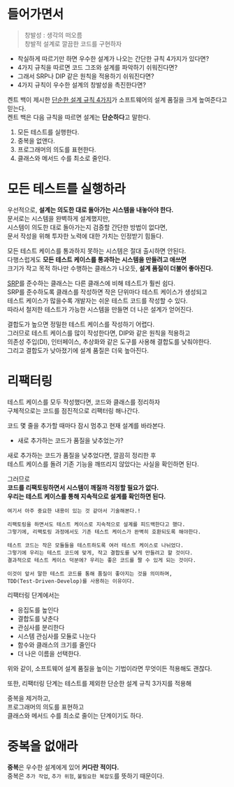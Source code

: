 # 들어가면서      
> 창발성 : 생각의 떠오름        
> 창발적 설계로 깔끔한 코드를 구현하자          
           
* 착실하게 따르기만 하면 우수한 설계가 나오는 간단한 규칙 4가지가 있다면?      
* 4가지 규칙을 따르면 코드 그조와 설계를 파악하기 쉬워진다면?       
* 그래서 SRP나 DIP 같은 원칙을 적용하기 쉬워진다면?     
* 4가지 규칙이 우수한 설계의 창발성을 촉진한다면?   
    
켄트 백이 제시한 [단순한 설계 규칙 4가지](https://martinfowler.com/bliki/BeckDesignRules.html)가 소프트웨어의 설계 품질을 크게 높여준다고 믿는다.   
켄트 백은 다음 규칙을 따르면 설계는 **단순하다**고 말한다.   
    
1. 모든 테스트를 실행한다.       
2. 중복을 없앤다.      
3. 프로그래머의 의도를 표현한다.     
4. 클래스와 메서드 수를 최소로 줄인다.   

# 모든 테스트를 실행하라     
우선적으로, **설계는 의도한 대로 돌아가는 시스템을 내놓아야 한다.**       
문서로는 시스템을 완벽하게 설계했지만,        
시스템이 의도한 대로 돌아가는지 검증할 간단한 방법이 없다면,      
문서 작성을 위해 투자한 노력에 대한 가치는 인정받기 힘들다.      
        
모든 테스트 케이스를 통과하지 못하는 시스템은 절대 출시하면 안된다.           
다행스럽게도 **모든 테스트 케이스를 통과하는 시스템을 만들려고 애쓰면**          
크기가 작고 목적 하나만 수행하는 클래스가 나오듯, **설계 품질이 더불어 좋아진다.**        
              
[SRP](https://ko.wikipedia.org/wiki/%EB%8B%A8%EC%9D%BC_%EC%B1%85%EC%9E%84_%EC%9B%90%EC%B9%99)를 준수하는 클래스는 다른 클래스에 비해 테스트가 훨씬 쉽다.         
SRP를 준수하도록 클래스를 작성하면 작은 단위마다 테스트 케이스가 생성되고    
테스트 케이스가 많을수록 개발자는 쉬운 테스트 코드를 작성할 수 있다.            
따라서 철저한 테스트가 가능한 시스템을 만들면 더 나은 설계가 얻어진다.    
          
결합도가 높으면 정밀한 테스트 케이스를 작성하기 어렵다.               
그러므로 테스트 케이스를 많이 작성한다면, DIP와 같은 원칙을 적용하고        
의존성 주입(DI), 인터페이스, 추상화와 같은 도구를 사용해 결합도를 낮춰야한다.         
그리고 결합도가 낮아졌기에 설계 품질은 더욱 높아진다.      
   
# 리팩터링
테스트 케이스를 모두 작성했다면, 코드와 클래스를 정리하자               
구체적으로는 코드를 점진적으로 리팩터링 해나간다.                      

코드 몇 줄을 추가할 때마다 잠시 멈추고 현재 설계를 바라본다.            
  
* 새로 추가하는 코드가 품질을 낮추었는가?       
           
새로 추가하는 코드가 품질을 낮추었다면, 깔끔히 정리한 후         
테스트 케이스를 돌려 기존 기능을 깨뜨리지 않았다는 사실을 확인하면 된다.        
      
그러므로          
**코드를 리팩토링하면서 시스템이 깨질까 걱정할 필요가 없다.**          
**우리는 테스트 케이스를 통해 지속적으로 설계를 확인하면 된다.**   

```
여기서 아주 중요한 내용이 있는 것 같아서 기술해본다.!      

리팩토링을 하면서도 테스트 케이스로 지속적으로 설계를 피드백한다고 했다.      
그렇기에, 리팩토링 과정에서도 기존 테스트 케이스가 완벽히 호환되도록 해야한다.      
      
테스트 코드는 작은 모듈들을 테스트하도록 여러 테스트 케이스로 나뉘었다.       
그렇기에 우리는 테스트 코드에 맞게, 작고 결합도를 낮게 만들려고 할 것이다.     
결과적으로 테스트 케이스 덕분에? 우리는 좋은 코드를 짤 수 있게 되는 것이다.   
  
이것이 앞서 말한 테스트 코드를 통해 품질이 좋아지는 것을 의미하며,       
TDD(Test-Driven-Develop)를 사용하는 이유이다.      
```
  
리팩터링 단계에서는         
  
* 응집도를 높인다 
* 결합도를 낮춘다 
* 관심사를 분리한다    
* 시스템 관심사를 모듈로 나눈다  
* 함수와 클래스의 크기를 줄인다  
* 더 나은 이름을 선택한다.     
  
위와 같이, 소프트웨어 설계 품질을 높이는 기법이라면 무엇이든 적용해도 괜찮다.       

또한, 리팩터링 단계는 테스트를 제외한 단순한 설계 규칙 3가지를 적용해 
     
중복을 제거하고,       
프로그래머의 의도를 표현하고  
클래스와 메서드 수를 최소로 줄이는 단계이기도 하다.      

# 중복을 없애라   
**중복**은 우수한 설계에게 있어 **커다란 적이다.**         
중복은 `추가 작업`, `추가 위험`, `불필요한 복잡도`를 뜻하기 때문이다.       




